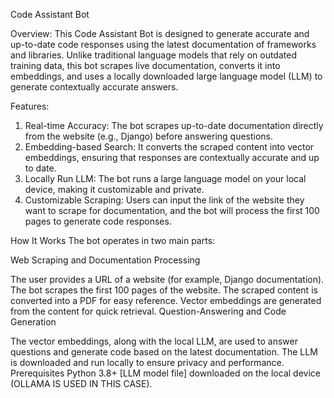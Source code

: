 Code Assistant Bot

Overview:
This Code Assistant Bot is designed to generate accurate and up-to-date code responses using the latest documentation of frameworks and libraries. Unlike traditional language models that rely on outdated training data, this bot scrapes live documentation, converts it into embeddings, and uses a locally downloaded large language model (LLM) to generate contextually accurate answers.

Features:
1. Real-time Accuracy: The bot scrapes up-to-date documentation directly from the website (e.g., Django) before answering questions.
2. Embedding-based Search: It converts the scraped content into vector embeddings, ensuring that responses are contextually accurate and up to date.
3. Locally Run LLM: The bot runs a large language model on your local device, making it customizable and private.
4. Customizable Scraping: Users can input the link of the website they want to scrape for documentation, and the bot will process the first 100 pages to generate code responses.

How It Works
The bot operates in two main parts:

Web Scraping and Documentation Processing

The user provides a URL of a website (for example, Django documentation).
The bot scrapes the first 100 pages of the website.
The scraped content is converted into a PDF for easy reference.
Vector embeddings are generated from the content for quick retrieval.
Question-Answering and Code Generation

The vector embeddings, along with the local LLM, are used to answer questions and generate code based on the latest documentation.
The LLM is downloaded and run locally to ensure privacy and performance.
Prerequisites
Python 3.8+
[LLM model file] downloaded on the local device (OLLAMA IS USED IN THIS CASE).
